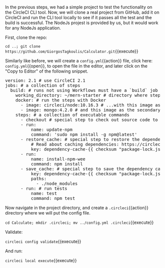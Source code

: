 
In the previous steps, we had a simple project to test the functionality on the CircleCI CLI tool. Now, we will clone a real project from GitHub, add it on CircleCI and run the CLI tool locally to see if it passes all the test and the build is successful. The NodeJs projest is provided by us, but it would work for any NodeJs application.

First, clone the repo:

`cd ..;
git clone https://github.com/GiorgosTagkoulis/Calculator.git`{{execute}}

Similarly like before, we will create a `config.yml`{{action}} file, click here: `config.yml`{{open}}, to open the file in the editor, and later click on the "Copy to Editor" of the following snippet. 

<pre class="file" data-filename="config.yml" data-target="replace">
version: 2.1 # use CircleCI 2.1
jobs: # a collection of steps
  build: # runs not using Workflows must have a `build` job as entry point
    working_directory: ~/mern-starter # directory where steps will run
    docker: # run the steps with Docker
      - image: circleci/node:10.16.3 # ...with this image as the primary container; this is where all `steps` will run
      - image: mongo:4.2.0 # and this image as the secondary service container
    steps: # a collection of executable commands
      - checkout # special step to check out source code to working directory
      - run:
          name: update-npm
          command: 'sudo npm install -g npm@latest'
      - restore_cache: # special step to restore the dependency cache
          # Read about caching dependencies: https://circleci.com/docs/2.0/caching/
          key: dependency-cache-{{ checksum "package-lock.json" }}
      - run:
          name: install-npm-wee
          command: npm install
      - save_cache: # special step to save the dependency cache
          key: dependency-cache-{{ checksum "package-lock.json" }}
          paths:
            - ./node_modules
      - run: # run tests
          name: test
          command: npm test
</pre>

Now navigate in the project directory, and create a `.circleci`{{action}} directory where we will put the config file.

`cd Calculate;
mkdir .circleci;
mv ../config.yml .circleci`{{execute}}

Validate:

`circleci config validate`{{execute}}

And run:

`circleci local execute`{{execute}}

